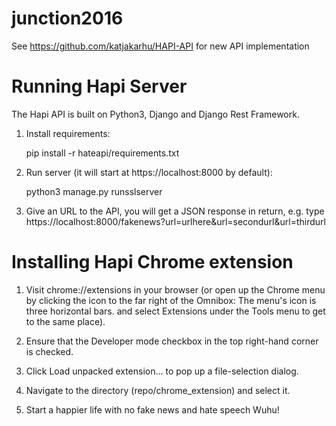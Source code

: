 # junction2016

See https://github.com/katjakarhu/HAPI-API for new API implementation

# Running Hapi Server

The Hapi API is built on Python3, Django and Django Rest Framework.

1. Install requirements: 

   pip install -r hateapi/requirements.txt

2. Run server (it will start at https://localhost:8000 by default):

   python3 manage.py runsslserver
   
3. Give an URL to the API, you will get a JSON response in return, e.g. type https://localhost:8000/fakenews?url=urlhere&url=secondurl&url=thirdurl

# Installing Hapi Chrome extension
1. Visit chrome://extensions in your browser (or open up the Chrome menu by clicking the icon 
to the far right of the Omnibox:  The menu's icon is three horizontal bars. and select Extensions 
under the Tools menu to get to the same place).

2. Ensure that the Developer mode checkbox in the top right-hand corner is checked.

3. Click Load unpacked extension… to pop up a file-selection dialog.

4. Navigate to the directory (repo/chrome_extension) and select it.

5. Start a happier life with no fake news and hate speech Wuhu!
